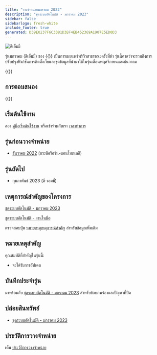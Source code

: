 ```yaml
---
title: "วางจําหน่ายมกราคม 2022"
description: "ชุดระบบอัตโนมัติ - มกราคม 2023"
sidebar: false
sidebarlogo: fresh-white
include_footer: true
generated: D39E0237F6C3381D3BF4EB452369A1907E5ED0D3
---
```


<div class="optional">

![ดีเอ็มมี่](/images/nifty-emmy.png)

รุ่นมกราคม (ดีเอ็มมี่) ของ {{<product-name>}} เป็นการเผยแพร่พรีวิวสาธารณะครั้งที่ห้า รุ่นนี้คาดว่าจะรวมถึงการปรับปรุงฟังก์ชันการติดตั้งเว็บและชุดข้อมูลที่นํามาใช้ในรุ่นเดือนพฤศจิกายนและธันวาคม

</div>

<div class="optional">

{{<presentationStyles>}}

## การตอบสนอง

{{<questions name="/content/th/releases/january-2023.json" completed="ขอขอบคุณที่ให้ข้อเสนอแนะ" showNavigationButtons="false" locale="th">}}

</div>

<div class="optional">

## เริ่มต้นใช้งาน

ลอง [คู่มือเริ่มต้นใช้งาน](/th/get-started) หรือเข้าร่วมกับเรา [เวลาทําการ](/th/office-hours)

## รุ่นก่อนวางจําหน่าย

- [ธันวาคม 2022](/th/releases/december-2022) (กระตือรือร้น-แอนโทเนลลี)

## รุ่นถัดไป

- กุมภาพันธ์ 2023 (ดี-เอมมี่)

## เหตุการณ์สําคัญของโครงการ

[ชุดระบบอัตโนมัติ - มกราคม 2023](https://github.com/orgs/microsoft/projects/486/views/9)

[ชุดระบบอัตโนมัติ - งานในมือ](https://github.com/orgs/microsoft/projects/486/views/1)

ตรวจสอบปุ่ม [หมายเหตุเหตุการณ์สําคัญ](/th/releases/milestones) สําหรับข้อมูลเพิ่มเติม

## หมายเหตุสําคัญ

คุณสมบัติที่สําคัญในรุ่นนี้:

- จะได้รับการอัปเดต

## บันทึกประจํารุ่น

มาพร้อมกับ [ชุดระบบอัตโนมัติ - มกราคม 2023](https://github.com/microsoft/powercat-automation-kit/releases/tag/AutomationKit-January2023) สําหรับข้อบกพร่องและปัญหาที่ปิด

## ปล่อยสินทรัพย์

- [ชุดระบบอัตโนมัติ - มกราคม 2023](https://github.com/microsoft/powercat-automation-kit/releases/tag/AutomationKit-January2023)

## ประวัติการวางจําหน่าย

เต็ม [ประวัติการวางจําหน่าย](/th/releases)

</div>
